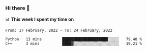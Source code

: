 ### Hi there 👋

📊 __This week I spent my time on__
<!--START_SECTION:waka-->
```text
From: 17 February, 2022 - To: 24 February, 2022

Python   13 mins         ████████████████████░░░░░   79.48 % 
C++      3 mins          ████▓░░░░░░░░░░░░░░░░░░░░   19.21 % 
```
<!--END_SECTION:waka-->
<!--
**SREEHARI-M-S/SREEHARI-M-S** is a ✨ _special_ ✨ repository because its `README.md` (this file) appears on your GitHub profile.

Here are some ideas to get you started:

- 🔭 I’m currently working on ...
- 🌱 I’m currently learning ...
- 👯 I’m looking to collaborate on ...
- 🤔 I’m looking for help with ...
- 💬 Ask me about ...
- 📫 How to reach me: ...
- 😄 Pronouns: ...
- ⚡ Fun fact: ...
-->
